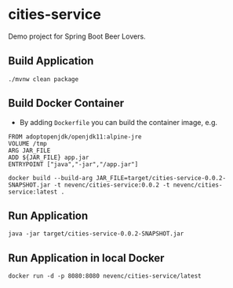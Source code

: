 # cities-service

Demo project for Spring Boot Beer Lovers.

## Build Application

```
./mvnw clean package
```

## Build Docker Container

* By adding `Dockerfile` you can build the container image, e.g.

```
FROM adoptopenjdk/openjdk11:alpine-jre
VOLUME /tmp
ARG JAR_FILE
ADD ${JAR_FILE} app.jar
ENTRYPOINT ["java","-jar","/app.jar"]
```

```
docker build --build-arg JAR_FILE=target/cities-service-0.0.2-SNAPSHOT.jar -t nevenc/cities-service:0.0.2 -t nevenc/cities-service:latest .
```

## Run Application

```
java -jar target/cities-service-0.0.2-SNAPSHOT.jar
```

## Run Application in local Docker

```
docker run -d -p 8080:8080 nevenc/cities-service/latest
```

